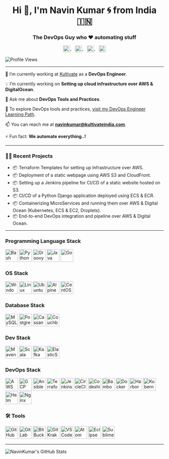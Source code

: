 <h1 align="center">Hi 👋, I'm Navin Kumar 🌀 from India 🇮🇳</h1>
<h3 align="center">The DevOps Guy who ♥ automating stuff</h3>

<p align="center">
  <a href="https://www.linkedin.com/in/navin-kumar-3161a620a" target="_blank">
    <img align="center" src="https://www.vectorlogo.zone/logos/linkedin/linkedin-icon.svg" alt="LinkedIn" width="22px" />
  </a>
  &nbsp;&nbsp;
  <a href="https://stackoverflow.com/users/8779883/yatharth7" target="_blank">
    <img align="center" src="https://www.vectorlogo.zone/logos/stackoverflow/stackoverflow-icon.svg" alt="Stack Overflow" width="22px" />
  </a>
  &nbsp;&nbsp;
  <a href="https://fb.com" target="_blank">
    <img align="center" src="https://www.vectorlogo.zone/logos/facebook/facebook-icon.svg" alt="Facebook" width="22px" />
  </a>
  &nbsp;&nbsp;
  <a href="https://instagram.com/__shoot__the__kuruvi" target="_blank">
    <img align="center" src="https://www.vectorlogo.zone/logos/instagram/instagram-icon.svg" alt="Instagram" width="22px" />
  </a>
</p>

![Profile Views](https://komarev.com/ghpvc/?username=navin-kumar10&style=flat-square&color=blue)

---

🏢 I’m currently working at [Kultivate](https://www.kultivate.in/) as a **DevOps Engineer**.

💡 I’m currently working on **Setting up cloud infrastructure over AWS & DigitalOcean**.

💬 Ask me about **DevOps Tools and Practices**.

🚀 To explore DevOps tools and practices, [visit my DevOps Engineer Learning Path](https://navin-kumar10.github.io/DevOps-repo/).

📫 You can reach me at **navinkumar@kultivateindia.com**.

⚡ Fun fact: **We automate everything..!**

---

### 👨‍💻 Recent Projects

- 📦 Terraform Templates for setting up Infrastructure over AWS.
- 📦 Deployment of a static webpage using AWS S3 and CloudFront.
- 📦 Setting up a Jenkins pipeline for CI/CD of a static website hosted on S3.
- 📦 CI/CD of a Python Django application deployed using ECS & ECR.
- 📦 Containerizing MicroServices and running them over AWS & Digital Ocean (Kubernetes, ECS & EC2, Droplets).
- 📦 End-to-end DevOps integration and pipeline over AWS & Digital Ocean.

---

### Programming Language Stack
<p align="left">
  <img src="https://www.vectorlogo.zone/logos/gnu_bash/gnu_bash-icon.svg" alt="Bash" title="Bash" width="40" height="40"/>
  <img src="https://www.vectorlogo.zone/logos/python/python-icon.svg" alt="Python" title="Python" width="40" height="40"/>
  <img src="https://www.vectorlogo.zone/logos/apache_groovy/apache_groovy-icon.svg" alt="Groovy" title="Groovy" width="40" height="40"/>
  <img src="https://www.vectorlogo.zone/logos/java/java-icon.svg" alt="Java" title="Java" width="40" height="40"/>
  <img src="https://www.vectorlogo.zone/logos/golang/golang-icon.svg" alt="Go" title="Go" width="40" height="40"/>
</p>

### OS Stack
<p align="left">
  <img src="https://www.vectorlogo.zone/logos/microsoft_windows/microsoft_windows-icon.svg" alt="Windows" title="Windows" width="40" height="40"/>
  <img src="https://www.vectorlogo.zone/logos/linux/linux-icon.svg" alt="Linux" title="Linux" width="40" height="40"/>
  <img src="https://www.vectorlogo.zone/logos/ubuntu/ubuntu-icon.svg" alt="Ubuntu" title="Ubuntu" width="40" height="40"/>
  <img src="https://www.vectorlogo.zone/logos/alpinelinux/alpinelinux-icon.svg" alt="Alpine" title="Alpine" width="40" height="40"/>
  <img src="https://www.vectorlogo.zone/logos/centos/centos-icon.svg" alt="CentOS" title="CentOS" width="40" height="40"/>
</p>

### Database Stack
<p align="left">
  <img src="https://www.vectorlogo.zone/logos/mysql/mysql-icon.svg" alt="MySQL" title="MySQL" width="40" height="40"/>
  <img src="https://www.vectorlogo.zone/logos/postgresql/postgresql-icon.svg" alt="PostgreSQL" title="PostgreSQL" width="40" height="40"/>
  <img src="https://www.vectorlogo.zone/logos/apache_cassandra/apache_cassandra-icon.svg" alt="Cassandra" title="Cassandra" width="40" height="40"/>
  <img src="https://www.vectorlogo.zone/logos/couchbase/couchbase-icon.svg" alt="Couchbase" title="Couchbase" width="40" height="40"/>
</p>

### Dev Stack
<p align="left">
  <img src="https://www.vectorlogo.zone/logos/apache_maven/apache_maven-icon.svg" alt="Maven" title="Maven" width="40" height="40"/>
  <img src="https://www.vectorlogo.zone/logos/scala-lang/scala-lang-icon.svg" alt="Scala SBT" title="Scala SBT" width="40" height="40"/>
  <img src="https://www.vectorlogo.zone/logos/apache_kafka/apache_kafka-icon.svg" alt="Kafka" title="Kafka" width="40" height="40"/>
  <img src="https://www.vectorlogo.zone/logos/elastic/elastic-icon.svg" alt="ElasticSearch" title="ElasticSearch" width="40" height="40"/>
</p>

### DevOps Stack 
<p align="left">
  <img src="https://www.vectorlogo.zone/logos/amazon_aws/amazon_aws-icon.svg" alt="AWS" title="AWS" width="40" height="40"/>
  <img src="https://www.vectorlogo.zone/logos/google_cloud/google_cloud-icon.svg" alt="GCP" title="GCP" width="40" height="40"/>
  <img src="https://www.vectorlogo.zone/logos/ansible/ansible-icon.svg" alt="Ansible" title="Ansible" width="40" height="40"/>
  <img src="https://www.vectorlogo.zone/logos/terraformio/terraformio-icon.svg" alt="Terraform" title="Terraform" width="40" height="40"/>
  <img src="https://www.vectorlogo.zone/logos/jenkins/jenkins-icon.svg" alt="Jenkins" title="Jenkins" width="40" height="40"/>
  <img src="https://www.vectorlogo.zone/logos/circleci/circleci-icon.svg" alt="CircleCI" title="CircleCI" width="40" height="40"/>
  <img src="https://www.vectorlogo.zone/logos/codeship/codeship-icon.svg" alt="Codeship" title="Codeship" width="40" height="40"/>
  <img src="https://www.vectorlogo.zone/logos/atlassian_bamboo/atlassian_bamboo-icon.svg" alt="Bamboo" title="Bamboo" width="40" height="40"/>
  <img src="https://www.vectorlogo.zone/logos/docker/docker-icon.svg" alt="Docker" title="Docker" width="40" height="40"/>
  <img src="https://www.vectorlogo.zone/logos/goharborio/goharborio-icon.svg" alt="Harbor" title="Harbor" width="40" height="40"/>
  <img src="https://www.vectorlogo.zone/logos/kubernetes/kubernetes-icon.svg" alt="Kubernetes" title="Kubernetes" width="40" height="40"/>
  <img src="https://www.vectorlogo.zone/logos/helmsh/helmsh-icon.svg" alt="Helm" title="Helm" width="40" height="40"/>
  <img src="https://www.vectorlogo.zone/logos/nginx/nginx-icon.svg" alt="Nginx" title="Nginx" width="40" height="40"/>
</p>

### 🛠 Tools
<p align="left">
  <img src="https://www.vectorlogo.zone/logos/github/github-icon.svg" alt="GitHub" title="GitHub" width="40" height="40"/>
  <img src="https://www.vectorlogo.zone/logos/gitlab/gitlab-icon.svg" alt="GitLab" title="GitLab" width="40" height="40"/>
  <img src="https://www.vectorlogo.zone/logos/bitbucket/bitbucket-icon.svg" alt="BitBucket" title="BitBucket" width="40" height="40"/>
  <img src="https://www.vectorlogo.zone/logos/gitkraken/gitkraken-icon.svg" alt="GitKraken" title="GitKraken" width="40" height="40"/>
  <img src="https://www.vectorlogo.zone/logos/visualstudio_code/visualstudio_code-icon.svg" alt="VS Code" title="VS Code" width="40" height="40"/>
  <img src="https://www.vectorlogo.zone/logos/atom_io/atom_io-icon.svg" alt="Atom" title="Atom" width="40" height="40"/>
  <img src="https://www.vectorlogo.zone/logos/eclipse/eclipse-icon.svg" alt="Eclipse" title="Eclipse" width="40" height="40"/>
  <img src="https://www.vectorlogo.zone/logos/sublimetext/sublimetext-icon.svg" alt="Sublime" title="Sublime" width="40" height="40"/>
</p>

---

![NavinKumar's GitHub Stats](https://github-readme-stats.vercel.app/api?username=navin-kumar10&show_icons=true&hide_border=true&theme=radical)
